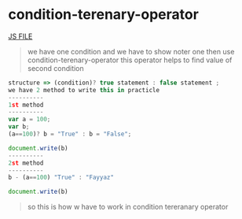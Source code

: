 # condition-terenary-operator
[JS FILE](./16-condition-terenary-operator.md)
> we have one condition and we have to show noter one then use condition-terenary-operator
this operator helps to find value of second condition
```javascript
structure => (condition)? true statement : false statement ;
we have 2 method to write this in practicle
----------
1st method
----------
var a = 100;
var b;
(a==100)? b = "True" : b = "False";

document.write(b)
----------
2st method
----------
b - (a==100) "True" : "Fayyaz"

document.write(b)
```
> so this is how w have to work in condition tereranary operator